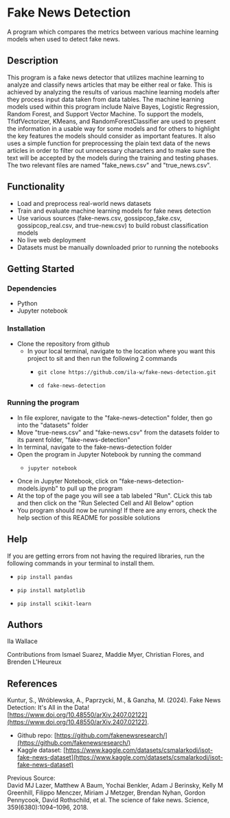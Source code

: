 # Fake News Detection

A program which compares the metrics between various machine learning models when used to detect fake news.

## Description

This program is a fake news detector that utilizes machine learning to analyze and classify news articles 
that may be either real or fake. This is achieved by analyzing the results of various machine learning models 
after they process input data taken from data tables. The machine learning models used within this 
program include Naive Bayes, Logistic Regression, Random Forest, and Support Vector Machine. To support the models, 
TfidfVectorizer, KMeans, and RandomForestClassifier are used to present the information in a usable way for some models 
and for others to highlight the key features the models should consider as important features. It also uses 
a simple function for preprocessing the plain text data of the news articles in order to filter out 
unnecessary characters and to make sure the text will be accepted by the models during the training 
and testing phases. The two relevant files are named "fake_news.csv" and "true_news.csv".

## Functionality

* Load and preprocess real-world news datasets
* Train and evaluate machine learning models for fake news detection
* Use various sources (fake-news.csv, gossipcop_fake.csv, gossipcop_real.csv, and true-new.csv) to build robust classification models
* No live web deployment
* Datasets must be manually downloaded prior to running the notebooks

## Getting Started

### Dependencies

* Python 
* Jupyter notebook

### Installation

* Clone the repository from github
  * In your local terminal, navigate to the location where you want this project to sit and then run the following 2 commands
    -     git clone https://github.com/ila-w/fake-news-detection.git
    -     cd fake-news-detection

### Running the program

* In file explorer, navigate to the "fake-news-detection" folder, then go into the "datasets" folder
* Move "true-news.csv" and "fake-news.csv" from the datasets folder to its parent folder, "fake-news-detection"
* In terminal, navigate to the fake-news-detection folder
* Open the program in Jupyter Notebook by running the command
  -     jupyter notebook
* Once in Jupyter Notebook, click on "fake-news-detection-models.ipynb" to pull up the program
* At the top of the page you will see a tab labeled "Run". CLick this tab and then click on the "Run Selected Cell and All Below" option
* You program should now be running! If there are any errors, check the help section of this README for possible solutions

## Help

If you are getting errors from not having the required libraries, run the following commands in 
your terminal to install them.
*     pip install pandas
*     pip install matplotlib
*     pip install scikit-learn

## Authors

Ila Wallace

Contributions from Ismael Suarez, Maddie Myer, Christian Flores, and Brenden L'Heureux

## References

Kuntur, S., Wróblewska, A., Paprzycki, M., & Ganzha, M. (2024). Fake News Detection: It's All in the Data! [https://www.doi.org/10.48550/arXiv.2407.02122](https://www.doi.org/10.48550/arXiv.2407.02122).
- Github repo: [https://github.com/fakenewsresearch/](https://github.com/fakenewsresearch/)
- Kaggle dataset: [https://www.kaggle.com/datasets/csmalarkodi/isot-fake-news-dataset](https://www.kaggle.com/datasets/csmalarkodi/isot-fake-news-dataset)


Previous Source:<br/>
David MJ Lazer, Matthew A Baum, Yochai Benkler, Adam J Berinsky, Kelly M Greenhill, Filippo
Menczer, Miriam J Metzger, Brendan Nyhan, Gordon Pennycook, David Rothschild, et al. The science
of fake news. Science, 359(6380):1094–1096, 2018.
